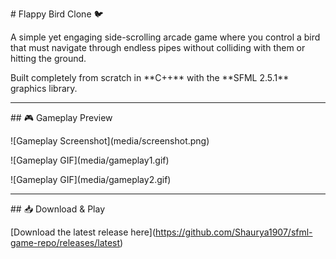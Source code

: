 \# Flappy Bird Clone 🐦



A simple yet engaging side-scrolling arcade game where you control a bird that must navigate through endless pipes without colliding with them or hitting the ground.  

Built completely from scratch in \*\*C++\*\* with the \*\*SFML 2.5.1\*\* graphics library.



---



\## 🎮 Gameplay Preview



!\[Gameplay Screenshot](media/screenshot.png)  

!\[Gameplay GIF](media/gameplay1.gif)

!\[Gameplay GIF](media/gameplay2.gif)



---



\## 📥 Download \& Play

\[Download the latest release here](https://github.com/Shaurya1907/sfml-game-repo/releases/latest)



